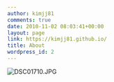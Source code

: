 ```yaml
---
author: kimjj81
comments: true
date: 2010-11-02 08:03:41+00:00
layout: page
link: https://kimjj81.github.io/
title: About
wordpress_id: 2
---
```


![DSC01710.JPG](https://windroamer.files.wordpress.com/2010/11/dsc01710.jpg)
